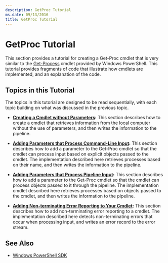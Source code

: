 ```yaml
---
description: GetProc Tutorial
ms.date: 09/13/2016
title: GetProc Tutorial
---
```

# GetProc Tutorial

This section provides a tutorial for creating a Get-Proc cmdlet that is very similar to the
[Get-Process](/powershell/module/Microsoft.PowerShell.Management/Get-Process) cmdlet provided by
Windows PowerShell. This tutorial provides fragments of code that illustrate how cmdlets are
implemented, and an explanation of the code.

## Topics in this Tutorial

The topics in this tutorial are designed to be read sequentially, with each topic building on what
was discussed in the previous topic.

- **[Creating a Cmdlet without Parameters][1]:** This section describes how to create a cmdlet that
  retrieves information from the local computer without the use of parameters, and then writes the
  information to the pipeline.

- **[Adding Parameters that Process Command-Line Input][2]:** This section describes how to add a
  parameter to the Get-Proc cmdlet so that the cmdlet can process input based on explicit objects
  passed to the cmdlet. The implementation described here retrieves processes based on their name,
  and then writes the information to the pipeline.

- **[Adding Parameters that Process Pipeline Input][3]:** This section describes how to add a
  parameter to the Get-Proc cmdlet so that the cmdlet can process objects passed to it through the
  pipeline. The implementation cmdlet described here retrieves processes based on objects passed to
  the cmdlet, and then writes the information to the pipeline.

- **[Adding Non-terminating Error Reporting to Your Cmdlet][4]:** This section describes how to add
  non-terminating error reporting to a cmdlet. The implementation described here detects
  non-terminating errors that occur when processing input, and writes an error record to the error
  stream.

## See Also

- [Windows PowerShell SDK](../windows-powershell-reference.md)

[1]: ./creating-a-cmdlet-without-parameters.md
[2]: ./adding-parameters-that-process-command-line-input.md
[3]: ./adding-parameters-that-process-pipeline-input.md
[4]: ./adding-non-terminating-error-reporting-to-your-cmdlet.md
